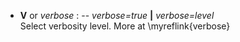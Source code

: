 - **V** or *verbose* : -- *verbose=true* **|** *verbose=level*\
   Select verbosity level. More at \myreflink{verbose}
